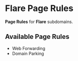 # Flare Page Rules

**Page Rules** for **Flare** subdomains.

## Available Page Rules

* Web Forwarding
* Domain Parking
